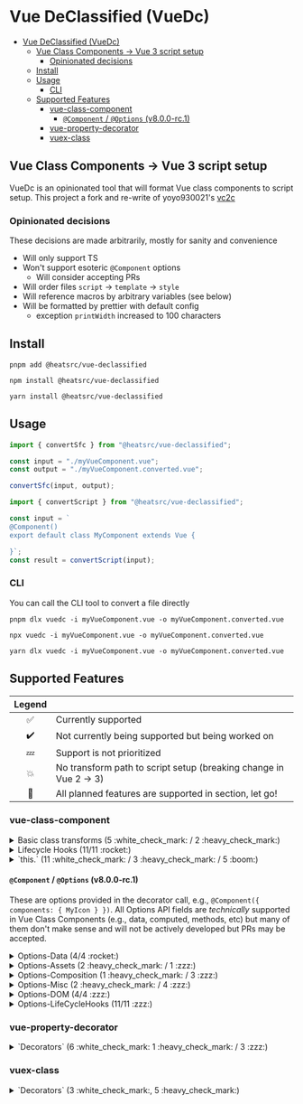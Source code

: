 # Vue DeClassified (VueDc)

- [Vue DeClassified (VueDc)](#vue-declassified-vuedc)
  - [Vue Class Components -\> Vue 3 script setup](#vue-class-components---vue-3-script-setup)
    - [Opinionated decisions](#opinionated-decisions)
  - [Install](#install)
  - [Usage](#usage)
    - [CLI](#cli)
  - [Supported Features](#supported-features)
    - [vue-class-component](#vue-class-component)
      - [`@Component` / `@Options` (v8.0.0-rc.1)](#component--options-v800-rc1)
    - [vue-property-decorator](#vue-property-decorator)
    - [vuex-class](#vuex-class)

## Vue Class Components -> Vue 3 script setup

VueDc is an opinionated tool that will format Vue class components to script setup. This project a fork and re-write of yoyo930021's [vc2c](https://github.com/yoyo930021/vc2c)

### Opinionated decisions

These decisions are made arbitrarily, mostly for sanity and convenience

- Will only support TS
- Won't support esoteric `@Component` options
  - Will consider accepting PRs
- Will order files `script` -> `template` -> `style`
- Will reference macros by arbitrary variables (see below)
- Will be formatted by prettier with default config
  - exception `printWidth` increased to 100 characters

## Install

```console
pnpm add @heatsrc/vue-declassified
```

```console
npm install @heatsrc/vue-declassified
```

```console
yarn install @heatsrc/vue-declassified
```

## Usage

```ts
import { convertSfc } from "@heatsrc/vue-declassified";

const input = "./myVueComponent.vue";
const output = "./myVueComponent.converted.vue";

convertSfc(input, output);
```

```ts
import { convertScript } from "@heatsrc/vue-declassified";

const input = `
@Component()
export default class MyComponent extends Vue {

}`;
const result = convertScript(input);
```

### CLI

You can call the CLI tool to convert a file directly

```console
pnpm dlx vuedc -i myVueComponent.vue -o myVueComponent.converted.vue
```

```console
npx vuedc -i myVueComponent.vue -o myVueComponent.converted.vue
```

```console
yarn dlx vuedc -i myVueComponent.vue -o myVueComponent.converted.vue
```

## Supported Features

|       Legend       |                                                                   |
| :----------------: | ----------------------------------------------------------------- |
| :white_check_mark: | Currently supported                                               |
| :heavy_check_mark: | Not currently being supported but being worked on                 |
|       :zzz:        | Support is not prioritized                                        |
|       :boom:       | No transform path to script setup (breaking change in Vue 2 -> 3) |
|      :rocket:      | All planned features are supported in section, let go!            |

### vue-class-component

<details>
<summary>Basic class transforms (5 :white_check_mark: / 2 :heavy_check_mark:)</summary>

|      feature       |     supported?     | notes                                  |
| :----------------: | :----------------: | -------------------------------------- |
|      methods       | :white_check_mark: | Basic method support (no decorators)   |
|  data properties   | :white_check_mark: | Basic class properties (no decorators) |
|  getters/setters   | :white_check_mark: | Computed refs                          |
|       mixins       | :heavy_check_mark: |                                        |
|       extend       | :heavy_check_mark: |                                        |
| sort by dependency | :white_check_mark: | Will try to sort dependencies\*        |
|  `$refs:! {...}`   | :white_check_mark: | converted to regular `Ref`s            |

<sup>\* VueDc does it best to sort dependencies to avoid used before defined issues. It requires processing essentially a directed acyclic graph and it's complicated so please raise issues if found.</sup>

</details>

<details>
<summary>Lifecycle Hooks (11/11 :rocket:)</summary>

| lifecycle hooks |     supported?     | notes                                            |
| :-------------: | :----------------: | ------------------------------------------------ |
|  beforeCreate   | :white_check_mark: | body contents moved to root of script setup body |
|     created     | :white_check_mark: | body contents moved to root of script setup body |
|   beforeMount   | :white_check_mark: | `onBeforeMount`                                  |
|     mounted     | :white_check_mark: | `onMounted`                                      |
|  beforeUpdate   | :white_check_mark: | `onBeforeUpdate`                                 |
|     updated     | :white_check_mark: | `onUpdated`                                      |
|    activated    | :white_check_mark: | `onActivated`                                    |
|   deactivated   | :white_check_mark: | `onDeactivated`                                  |
|  beforeDestroy  | :white_check_mark: | `onBeforeDestroy`                                |
|    destroyed    | :white_check_mark: | `onDestroy`                                      |
|  errorCaptured  | :white_check_mark: | `onErrorCaptured`                                |

</details>

<details>
<summary>`this.<property>` (11 :white_check_mark: / 3 :heavy_check_mark: / 5 :boom:)</summary>

|    `this.`     |     supported?     | notes                                                                    |
| :------------: | :----------------: | ------------------------------------------------------------------------ |
| PropertyAccess | :white_check_mark: | Primitives: `Ref`, Complex: `Reactive`, Uninitialized: Regular variables |
|    methods     | :white_check_mark: |                                                                          |
|    `$attrs`    | :heavy_check_mark: | Via `const attrs = useAttrs()`                                           |
|    `$data`     | :white_check_mark: | Treated same as data Class PropertyAssignments                           |
|    `$emit`     | :white_check_mark: | Via `const emit = defineEmits<...>()`                                    |
|  `$nextTick`   | :white_check_mark: | Via `import { nextTick } from 'vue';`                                    |
|   `$parent`    |       :boom:       | Refactor your code. Prop/Emits or Provide/Inject<sup>\*</sup>            |
|  `$children`   |       :boom:       | -                                                                        |
|    `$props`    | :white_check_mark: | Via `const props = defineProps<...>()`                                   |
|    `$refs`     | :white_check_mark: |                                                                          |
|    `$route`    | :white_check_mark: | Via `const route = useRoute();`                                          |
|   `$router`    | :white_check_mark: | Via `const router = useRouter();`                                        |
|    `$slots`    | :heavy_check_mark: | Via `const slots = defineSlots<...>()`                                   |
| `$scopedSlots` | :heavy_check_mark: | Via `const slots = defineSlots<...>()`                                   |
|    `$store`    | :white_check_mark: | Via `const store = useStore();`                                          |
|    `$watch`    | :white_check_mark: | Via `import { watch } from 'vue';`                                       |
|     `$on`      |       :boom:       |                                                                          |
|    `$once`     |       :boom:       |                                                                          |
|     `$off`     |       :boom:       |                                                                          |

<sup>\* <a href="https://stackoverflow.com/questions/50942544/emit-event-from-content-in-slot-to-parent">Strategies to handle tightly coupled children in slots</a></sup>

</details>

#### `@Component` / `@Options` (v8.0.0-rc.1)

These are options provided in the decorator call, e.g., `@Component({ components: { MyIcon } })`. All Options API fields are _technically_ supported in Vue Class Components (e.g., data, computed, methods, etc) but many of them don't make sense and will not be actively developed but PRs may be accepted.

<details>
<summary>Options-Data (4/4 :rocket:)</summary>

| Options-Data |     supported?     | notes                                                            |
| :----------: | :----------------: | ---------------------------------------------------------------- |
|     data     |       :zzz:        | While you can add these what you even using VCC for?             |
|    props     | :white_check_mark: |                                                                  |
|  propsData   |       :zzz:        | This is primarily a testing feature                              |
|   computed   |       :zzz:        | While you can add these what you even using VCC for?             |
|    watch     | :white_check_mark: |                                                                  |
|   exposes    | :white_check_mark: | RC Feature since Vue 3 require declaring exposed fields          |
|    emits     | :white_check_mark: | RC Feature since Vue 3 require declaring events that are emitted |

</details>

<details>
<summary>Options-Assets (2 :heavy_check_mark: / 1 :zzz:)</summary>

| Options-Assets |     supported?     | notes                                                                                             |
| :------------: | :----------------: | ------------------------------------------------------------------------------------------------- |
|   directives   | :heavy_check_mark: | Will attempt to rename directives if they don't match                                             |
|    filters     | :heavy_check_mark: | Will be converted to simple methods, you'll need to fix pipe style filters in your html templates |
|   components   |       :zzz:        | If you chance the name of your imports this may break                                             |

</details>

<details>
<summary>Options-Composition (1 :heavy_check_mark: / 3 :zzz:)</summary>

| Options-Composition |     supported?     | notes                                                    |
| :-----------------: | :----------------: | -------------------------------------------------------- |
|       parent        |       :zzz:        | Seem hacky to be specifying a parent in VCC SFC          |
|       mixins        |       :zzz:        | While you can add these what are you even using VCC for? |
|       extends       |       :zzz:        | -                                                        |
|   provide/inject    | :heavy_check_mark: |                                                          |

</details>

<details>
<summary>Options-Misc (2 :heavy_check_mark: / 4 :zzz:)</summary>

| Options-Misc |     supported?     | notes                                                                 |
| :----------: | :----------------: | --------------------------------------------------------------------- |
|     name     |       :zzz:        | Doesn't make much sense an script setup                               |
|  delimiters  |       :zzz:        |                                                                       |
|  functional  |       :zzz:        | If all it uses is props script setup will automatically be functional |
|    model     | :heavy_check_mark: |                                                                       |
| inheritAttrs | :heavy_check_mark: |                                                                       |
|   comments   |       :zzz:        | VueDc will try to preserve comments by default                        |

</details>

<details>
<summary>Options-DOM (4/4 :zzz:)</summary>

| Options-DOM | supported? | notes                                       |
| :---------: | :--------: | ------------------------------------------- |
|     el      |   :zzz:    | DOM Options are more suited for Options API |
|  template   |   :zzz:    | -                                           |
|   render    |   :zzz:    | -                                           |
| renderError |   :zzz:    | -                                           |

</details>

<details>
<summary>Options-LifeCycleHooks (11/11 :zzz:)</summary>

| Options-LifeCycle Hooks | supported? | notes                                                |
| :---------------------: | :--------: | ---------------------------------------------------- |
|      beforeCreate       |   :zzz:    | While you can add these what you even using VCC for? |
|         created         |   :zzz:    | -                                                    |
|       beforeMount       |   :zzz:    | -                                                    |
|         mounted         |   :zzz:    | -                                                    |
|      beforeUpdate       |   :zzz:    | -                                                    |
|         updated         |   :zzz:    | -                                                    |
|        activated        |   :zzz:    | -                                                    |
|       deactivated       |   :zzz:    | -                                                    |
|      beforeDestroy      |   :zzz:    | -                                                    |
|        destroyed        |   :zzz:    | -                                                    |
|      errorCaptured      |   :zzz:    | -                                                    |

</details>

### vue-property-decorator

<details>
<summary>`Decorators` (6 :white_check_mark: 1 :heavy_check_mark: / 3 :zzz:)</summary>

|     decorator      |     supported?     | notes                                                                                        |
| :----------------: | :----------------: | -------------------------------------------------------------------------------------------- |
|      `@Prop`       | :white_check_mark: |                                                                                              |
|    `@PropSync`     |       :zzz:        |                                                                                              |
|      `@Model`      | :heavy_check_mark: |                                                                                              |
|      `@Watch`      | :white_check_mark: |                                                                                              |
|     `@Provide`     | :white_check_mark: |                                                                                              |
|     `@Inject`      | :white_check_mark: |                                                                                              |
| `@ProvideReactive` |       :zzz:        |                                                                                              |
| `@InjectReactive`  |       :zzz:        |                                                                                              |
|      `@Emit`       | :white_check_mark: |                                                                                              |
|       `@Ref`       | :white_check_mark: | Currently parsing templates isn't in the works so ref aliases will require updating if used. |

</details>

### vuex-class

<details>
<summary>`Decorators` (3 :white_check_mark:, 5 :heavy_check_mark:)</summary>

|   decorator    |     supported?     | notes |
| :------------: | :----------------: | ----- |
|   `@Action`    | :white_check_mark: |       |
|   `@Getter`    | :white_check_mark: |       |
|  `@Mutation`   | :heavy_check_mark: |       |
|    `@State`    | :white_check_mark: |       |
|  `@Ns.Action`  | :heavy_check_mark: |       |
|  `@Ns.Getter`  | :heavy_check_mark: |       |
| `@Ns.Mutation` | :heavy_check_mark: |       |
|  `@Ns.State`   | :heavy_check_mark: |       |

</details>
